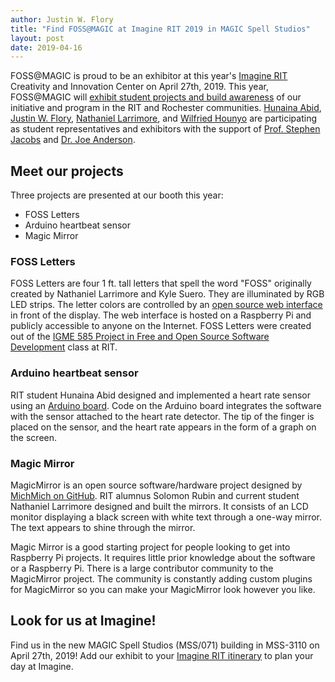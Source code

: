 ```yaml
---
author: Justin W. Flory
title: "Find FOSS@MAGIC at Imagine RIT 2019 in MAGIC Spell Studios"
layout: post
date: 2019-04-16
---
```


FOSS@MAGIC is proud to be an exhibitor at this year's [Imagine RIT](https://www.rit.edu/imagine/) Creativity and Innovation Center on April 27th, 2019.
This year, FOSS@MAGIC will [exhibit student projects and build awareness](https://www.rit.edu/imagine/planyourday/exhibit.php?id=985) of our initiative and program in the RIT and Rochester communities.
[Hunaina Abid](https://meritpages.com/Hunaina-Abid-/4589539), [Justin W. Flory](https://blog.justinwflory.com/about-me/), [Nathaniel Larrimore](https://www.linkedin.com/in/nathaniel-larrimore/), and [Wilfried Hounyo](https://www.linkedin.com/in/wilfried-hounyo-22434356/) are participating as student representatives and exhibitors with the support of [Prof. Stephen Jacobs](https://www.rit.edu/magic/affiliate-spotlight-stephen-jacobs) and [Dr. Joe Anderson](https://www.linkedin.com/in/deejoe/).


## Meet our projects

Three projects are presented at our booth this year:

* FOSS Letters
* Arduino heartbeat sensor
* Magic Mirror

### FOSS Letters

FOSS Letters are four 1 ft. tall letters that spell the word "FOSS" originally created by Nathaniel Larrimore and Kyle Suero.
They are illuminated by RGB LED strips.
The letter colors are controlled by an [open source web interface](https://github.com/FOSSRIT/FOSSLetters) in front of the display.
The web interface is hosted on a Raspberry Pi and publicly accessible to anyone on the Internet.
FOSS Letters were created out of the [IGME 585 Project in Free and Open Source Software Development](https://www.rit.edu/gccis/igm/sites/rit.edu.gccis.igm/files/images/FOSS-MN%20Semesters.pdf) class at RIT.

### Arduino heartbeat sensor

RIT student Hunaina Abid designed and implemented a heart rate sensor using an [Arduino board](https://www.arduino.cc/).
Code on the Arduino board integrates the software with the sensor attached to the heart rate detector.
The tip of the finger is placed on the sensor, and the heart rate appears in the form of a graph on the screen.

### Magic Mirror

MagicMirror is an open source software/hardware project designed by [MichMich on GitHub](https://github.com/MichMich/MagicMirror).
RIT alumnus Solomon Rubin and current student Nathaniel Larrimore designed and built the mirrors.
It consists of an LCD monitor displaying a black screen with white text through a one-way mirror.
The text appears to shine through the mirror.

Magic Mirror is a good starting project for people looking to get into Raspberry Pi projects.
It requires little prior knowledge about the software or a Raspberry Pi.
There is a large contributor community to the MagicMirror project.
The community is constantly adding custom plugins for MagicMirror so you can make your MagicMirror look however you like.


## Look for us at Imagine!

Find us in the new MAGIC Spell Studios (MSS/071) building in MSS-3110 on April 27th, 2019!
Add our exhibit to your [Imagine RIT itinerary](https://www.rit.edu/imagine/planyourday/exhibit.php?id=985) to plan your day at Imagine.
